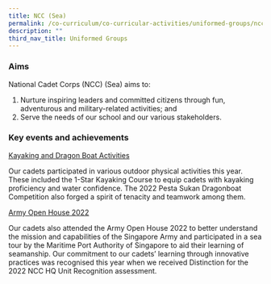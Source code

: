 ```yaml
---
title: NCC (Sea)
permalink: /co-curriculum/co-curricular-activities/uniformed-groups/ncc-sea/
description: ""
third_nav_title: Uniformed Groups
---
```

### Aims

National Cadet Corps (NCC) (Sea) aims to:  

1.  Nurture inspiring leaders and committed citizens through fun, adventurous and military-related activities; and
2.  Serve the needs of our school and our various stakeholders.

### Key events and achievements

<u>Kayaking and Dragon Boat Activities</u>

Our cadets participated in various outdoor physical activities this year. These included the 1-Star Kayaking Course to equip cadets with kayaking proficiency and water confidence. The 2022 Pesta Sukan Dragonboat Competition also forged a spirit of tenacity and teamwork among them.

<u>Army Open House 2022</u>

Our cadets also attended the Army Open House 2022 to better understand the mission and capabilities of the Singapore Army and participated in a sea tour by the Maritime Port Authority of Singapore to aid their learning of seamanship. Our commitment to our cadets’ learning through innovative practices was recognised this year when we received Distinction for the 2022 NCC HQ Unit Recognition assessment.